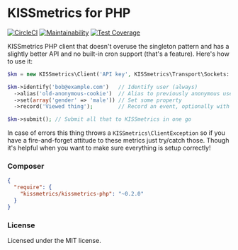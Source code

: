 KISSmetrics for PHP
===================

[![CircleCI](https://circleci.com/gh/Learnfield-GmbH/kissmetrics-php.svg?style=svg&circle-token=c023d1ac79ca1fd9710f28d45de1aae32c7b292c)](https://circleci.com/gh/Learnfield-GmbH/kissmetrics-php)
[![Maintainability](https://api.codeclimate.com/v1/badges/b772b59abbbec9fceeb5/maintainability)](https://codeclimate.com/github/Learnfield-GmbH/kissmetrics-php/maintainability)
[![Test Coverage](https://api.codeclimate.com/v1/badges/b772b59abbbec9fceeb5/test_coverage)](https://codeclimate.com/github/Learnfield-GmbH/kissmetrics-php/test_coverage)

KISSmetrics PHP client that doesn't overuse the singleton pattern and has a
slightly better API and no built-in cron support (that's a feature). Here's
how to use it:

```php
$km = new KISSmetrics\Client('API key', KISSmetrics\Transport\Sockets::initDefault()); // Initialize

$km->identify('bob@example.com')   // Identify user (always)
  ->alias('old-anonymous-cookie')  // Alias to previously anonymous user, maybe
  ->set(array('gender' => 'male')) // Set some property
  ->record('Viewed thing');        // Record an event, optionally with properties

$km->submit(); // Submit all that to KISSmetrics in one go
```

In case of errors this thing throws a `KISSmetrics\ClientException` so if you
have a fire-and-forget attitude to these metrics just try/catch those. Though
it's helpful when you want to make sure everything is setup correctly!

### Composer

```json
{
  "require": {
    "kissmetrics/kissmetrics-php": "~0.2.0"
  }
}
```

### License

Licensed under the MIT license.
